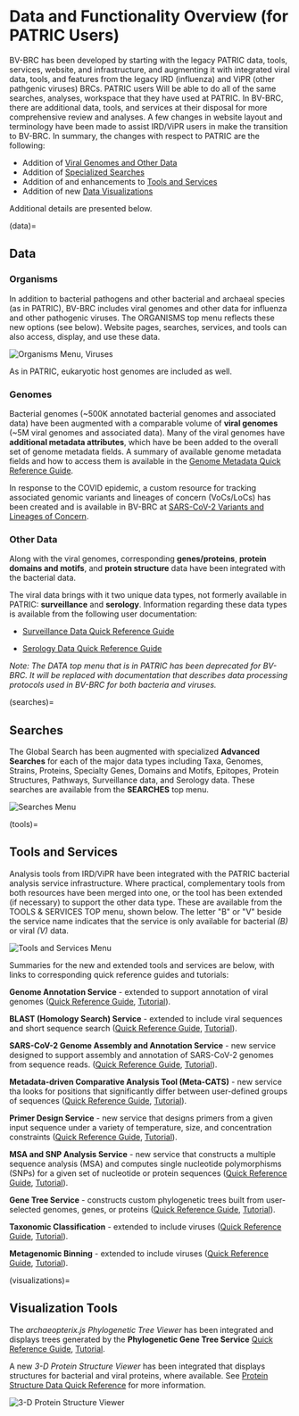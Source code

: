 # Data and Functionality Overview (for PATRIC Users) 

BV-BRC has been developed by starting with the legacy PATRIC data, tools, services, website, and infrastructure, and augmenting it with integrated viral data, tools, and features from the legacy IRD (influenza) and ViPR (other pathgenic viruses) BRCs. PATRIC users Will be able to do all of the same searches, analyses, workspace that they have used at PATRIC. In BV-BRC, there are additional data, tools, and services at their disposal for more comprehensive review and analyses. A few changes in website layout and terminology have been made to assist IRD/ViPR users in make the transition to BV-BRC. In summary, the changes with respect to PATRIC are the following:

* Addition of [Viral Genomes and Other Data](/system_documentation/data)
* Addition of [Specialized Searches](#searches)
* Addition of and enhancements to [Tools and Services](#tools)
* Addition of new [Data Visualizations](#visualizations)

Additional details are presented below. 

(data)=
## Data 

### Organisms

In addition to bacterial pathogens and other bacterial and archaeal species (as in PATRIC), BV-BRC includes viral genomes and other data for influenza and other pathogenic viruses. The ORGANISMS top menu reflects these new options (see below). Website pages, searches, services, and tools can also access, display, and use these data. 

![Organisms Menu, Viruses](./images/bv_organisms_menu_virus2.png)

As in PATRIC, eukaryotic host genomes are included as well. 

### Genomes

Bacterial genomes (~500K annotated bacterial genomes and associated data) have been augmented with a comparable volume of **viral genomes** (~5M viral genomes and associated data). Many of the viral genomes have **additional metadata attributes**, which have be been added to the overall set of genome metadata fields. A summary of available genome metadata fields and how to access them is available in the [Genome Metadata Quick Reference Guide](/quick_references/organisms_taxon/genome_metadata).

In response to the COVID epidemic, a custom resource for tracking associated genomic variants and lineages of concern (VoCs/LoCs) has been created and is available in BV-BRC at [SARS-CoV-2 Variants and Lineages of Concern](https://bv-brc.org/view/VariantLineage/#view_tab=overview).

### Other Data

Along with the viral genomes, corresponding **genes/proteins**, **protein domains and motifs**, and **protein structure** data have been integrated with the bacterial data.

The viral data brings with it two unique data types, not formerly available in PATRIC: **surveillance** and **serology**. Information regarding these data types is available from the following user documentation:

* [Surveillance Data Quick Reference Guide](/quick_references/organisms_taxon/surveillance_data)

* [Serology Data Quick Reference Guide](/quick_references/organisms_taxon/serology_data)

*Note: The DATA top menu that is in PATRIC has been deprecated for BV-BRC.  It will be replaced with documentation that describes data processing protocols used in BV-BRC for both bacteria and viruses.*

(searches)=
## Searches

The Global Search has been augmented with specialized **Advanced Searches** for each of the major data types including Taxa, Genomes, Strains, Proteins, Specialty Genes, Domains and Motifs, Epitopes, Protein Structures, Pathways, Surveillance data, and Serology data.  These searches are available from the **SEARCHES** top menu. 

![Searches Menu](./images/bv_searches_menu.png)

(tools)=
## Tools and Services

Analysis tools from IRD/ViPR have been integrated with the PATRIC bacterial analysis service infrastructure. Where practical, complementary tools from both resources have been merged into one, or the tool has been extended (if necessary) to support the other data type. These are available from the TOOLS & SERVICES TOP menu, shown below. The letter "B" or "V" beside the service name indicates that the service is only available for bacterial *(B)* or viral *(V)* data.

![Tools and Services Menu](./images/bv_services_menu_updated2.png)

Summaries for the new and extended tools and services are below, with links to corresponding quick reference guides and tutorials: 

**Genome Annotation Service** - extended to support annotation of viral genomes ([Quick Reference Guide](/quick_references/services/genome_annotation_service),  [Tutorial](/tutorial/genome_annotation/genome_annotation)). 

**BLAST (Homology Search) Service** - extended to include viral sequences and short sequence search ([Quick Reference Guide](/quick_references/services/blast), [Tutorial](/tutorial/blast/blast)).

**SARS-CoV-2 Genome Assembly and Annotation Service** - new service designed to support assembly and annotation of SARS-CoV-2 genomes from sequence reads. ([Quick Reference Guide](/quick_references/services/sars_cov_2_assembly_annotation_service), [Tutorial](/tutorial/sars_cov_2_assembly_annotation/sars_cov_2_assembly_annotation)).

**Metadata-driven Comparative Analysis Tool (Meta-CATS)** - new service tha looks for positions that significantly differ between user-defined groups of sequences ([Quick Reference Guide](/quick_references/services/metacats), [Tutorial](/tutorial/metacats/metacats)).

**Primer Design Service** - new service that designs primers from a given input sequence under a variety of temperature, size, and concentration constraints ([Quick Reference Guide](/quick_references/services/primer_design_service), [Tutorial](/tutorial/primer_design/primer_design)).

**MSA and SNP Analysis Service** - new service that constructs a multiple sequence analysis (MSA) and computes single nucleotide polymorphisms (SNPs) for a given set of nucleotide or protein sequences ([Quick Reference Guide](/quick_references/services/msa_snp_variation_service), [Tutorial](/tutorial/msa_snp_variation/msa_snp_variation)).

**Gene Tree Service** - constructs custom phylogenetic trees built from user-selected genomes, genes, or proteins ([Quick Reference Guide](/quick_references/services/genetree), [Tutorial](/tutorial/genetree/genetree)).

**Taxonomic Classification** - extended to include viruses ([Quick Reference Guide](/quick_references/services/taxonomic_classification_service), [Tutorial](/tutorial/taxonomic_classification/taxonomic_classification)).

**Metagenomic Binning** - extended to include viruses ([Quick Reference Guide](/quick_references/services/metagenomic_binning_service), [Tutorial](/tutorial/metagenomic_binning/metagenomic_binning)).

(visualizations)=
## Visualization Tools

The *archaeopterix.js Phylogenetic Tree Viewer* has been integrated and displays trees generated by the **Phylogenetic Gene Tree Service** [Quick Reference Guide](/quick_references/services/genetree), [Tutorial](/tutorial/genetree/genetree).

A new *3-D Protein Structure Viewer* has been integrated that displays structures for bacterial and viral proteins, where available. See [Protein Structure Data Quick Reference](/quick_references/organisms_taxon/protein_structures) for more information.  

![3-D Protein Structure Viewer](./images/bv_protein_structure_viewer.png)

